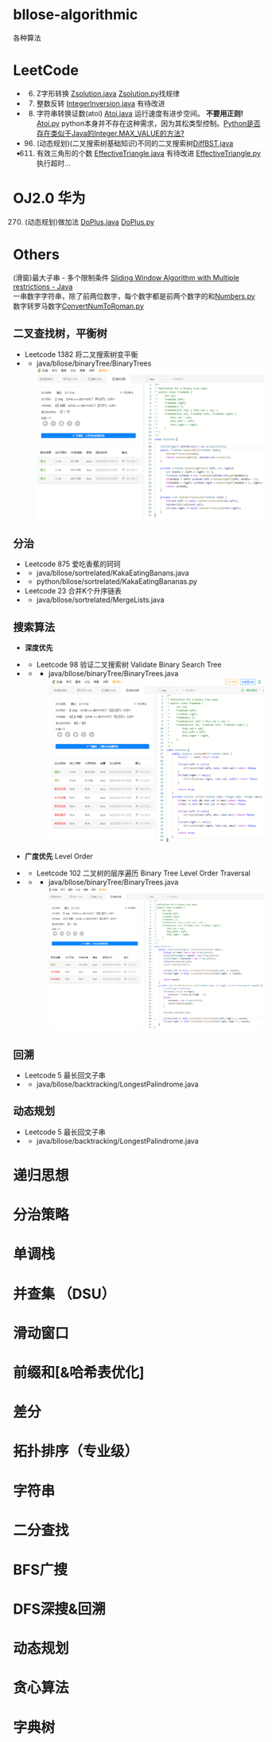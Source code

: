 # bllose-algorithmic
各种算法

# LeetCode  
- 6. Z字形转换 [Zsolution.java](https://github.com/Bllose/bllose-algorithmic/blob/main/src/main/java/bllose/leetcode/Zsolution.java)   [Zsolution.py](https://github.com/Bllose/bllose-algorithmic/blob/main/src/main/python/bllose/leetcode/Zsolution.py)找规律
- 7. 整数反转 [IntegerInversion.java](https://github.com/Bllose/bllose-algorithmic/blob/main/src/main/java/bllose/leetcode/IntegerInversion.java) 有待改进
- 8. 字符串转换证数(atoi) [Atoi.java](https://github.com/Bllose/bllose-algorithmic/blob/main/src/main/java/bllose/leetcode/Atoi.java)  运行速度有进步空间。 **不要用正则!**      [Atoi.py](https://github.com/Bllose/bllose-algorithmic/blob/main/src/main/python/bllose/leetcode/Atoi.py) python本身并不存在这种需求，因为其松类型控制。[Python是否存在类似于Java的Integer.MAX_VALUE的方法?](https://stackoverflow.com/questions/7604966/maximum-and-minimum-values-for-ints)
- 96. (动态规划)(二叉搜索树基础知识)不同的二叉搜索树[DiffBST.java](https://github.com/Bllose/bllose-algorithmic/blob/main/src/main/java/bllose/leetcode/DiffBST.java)  
- 611. 有效三角形的个数 [EffectiveTriangle.java](https://github.com/Bllose/bllose-algorithmic/blob/main/src/main/java/bllose/leetcode/EffectiveTriangle.java) 有待改进 [EffectiveTriangle.py](https://github.com/Bllose/bllose-algorithmic/blob/main/src/main/python/bllose/leetcode/EffectiveTriangle.py) 执行超时...


# OJ2.0 华为
270. (动态规划)做加法 [DoPlus.java](https://github.com/Bllose/bllose-algorithmic/blob/main/src/main/java/bllose/arithmetic/DoPlus.java)  [DoPlus.py](https://github.com/Bllose/bllose-algorithmic/blob/main/src/main/python/bllose/oj/DoPlus.py)  

# Others  
(滑窗)最大子串 - 多个限制条件 [Sliding Window Algorithm with Multiple restrictions - Java](https://github.com/Bllose/bllose-algorithmic/blob/main/src/main/java/bllose/arithmetic/longestSubString/multiRestrictions/Main.java)   
一串数字字符串，除了前两位数字，每个数字都是前两个数字的和[Numbers.py](https://github.com/Bllose/bllose-algorithmic/blob/main/src/main/python/bllose/arithmetic/Numbers.py)  
数字转罗马数字[ConvertNumToRoman.py](https://github.com/Bllose/bllose-algorithmic/blob/main/src/main/python/bllose/arithmetic/convertNumToRoma/ConvertNumToRoman.py)



## 二叉查找树，平衡树
- Leetcode 1382 将二叉搜索树变平衡  
- - java/bllose/binaryTree/BinaryTrees
![balanceBTS](https://github.com/Bllose/bllose-algorithmic/blob/main/src/main/java/bllose/binaryTree/resourses/balanceBTS.png)

## 分治  
- Leetcode 875 爱吃香蕉的珂珂 
- - java/bllose/sortrelated/KakaEatingBanans.java
- - python/bllose/sortrelated/KakaEatingBananas.py  
- Leetcode 23 合并K个升序链表  
- - java/bllose/sortrelated/MergeLists.java


## 搜索算法
- **深度优先** 
- - Leetcode 98 验证二叉搜索树 Validate Binary Search Tree
- - - java/bllose/binaryTree/BinaryTrees.java
![binaryTree](https://github.com/Bllose/bllose-algorithmic/blob/main/src/main/java/bllose/binaryTree/resourses/validBTS.png)  

- **广度优先** Level Order
- - Leetcode 102 二叉树的层序遍历 Binary Tree Level Order Traversal  
- - - java/bllose/binaryTree/BinaryTrees.java
![levelOrderTraversal](https://github.com/Bllose/bllose-algorithmic/blob/main/src/main/java/bllose/binaryTree/resourses/LevelOrderTraversal.png)

## 回溯 
- Leetcode 5 最长回文子串
- - java/bllose/backtracking/LongestPalindrome.java

## 动态规划
- Leetcode 5 最长回文子串
- - java/bllose/backtracking/LongestPalindrome.java


# 递归思想  
# 分治策略  
# 单调栈  
# 并查集 （DSU）
# 滑动窗口  
# 前缀和\[&哈希表优化\]
# 差分  
# 拓扑排序（专业级）
# 字符串  
# 二分查找
# BFS广搜
# DFS深搜&回溯  
# 动态规划  
# 贪心算法  
# 字典树  
